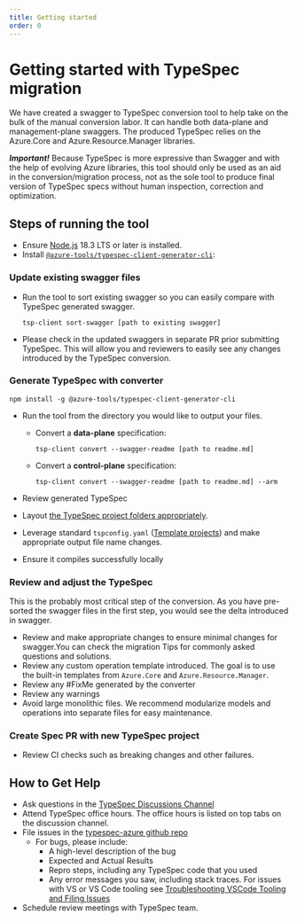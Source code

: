 ```yaml
---
title: Getting started
order: 0
---
```


# Getting started with TypeSpec migration

We have created a swagger to TypeSpec conversion tool to help take on the bulk of the manual conversion labor. It can handle both data-plane and management-plane swaggers. The produced TypeSpec relies on the Azure.Core and Azure.Resource.Manager libraries.

**_Important!_** Because TypeSpec is more expressive than Swagger and with the help of evolving Azure libraries, this tool should only be used as an aid in the conversion/migration process, not as the sole tool to produce final version of TypeSpec specs without human inspection, correction and optimization.

## Steps of running the tool

- Ensure [Node.js](https://nodejs.org/en/download/) 18.3 LTS or later is installed.
- Install [`@azure-tools/typespec-client-generator-cli`](https://www.npmjs.com/package/@azure-tools/typespec-client-generator-cli):

### Update existing swagger files

- Run the tool to sort existing swagger so you can easily compare with TypeSpec generated swagger.

  ```shell
  tsp-client sort-swagger [path to existing swagger]
  ```

- Please check in the updated swaggers in separate PR prior submitting TypeSpec. This will allow you and reviewers to easily see any changes introduced by the TypeSpec conversion.

### Generate TypeSpec with converter

```shell
npm install -g @azure-tools/typespec-client-generator-cli
```

- Run the tool from the directory you would like to output your files.

  - Convert a **data-plane** specification:

    ```shell
    tsp-client convert --swagger-readme [path to readme.md]
    ```

  - Convert a **control-plane** specification:

    ```shell
    tsp-client convert --swagger-readme [path to readme.md] --arm
    ```

- Review generated TypeSpec
- Layout [the TypeSpec project folders appropriately](https://github.com/Azure/azure-rest-api-specs/blob/main/documentation/typespec-structure-guidelines.md).
- Leverage standard `tspconfig.yaml` ([Template projects](https://github.com/microsoft/typespec/tree/main/eng/feeds)) and make appropriate output file name changes.
- Ensure it compiles successfully locally

### Review and adjust the TypeSpec

This is the probably most critical step of the conversion. As you have pre-sorted the swagger files in the first step, you would see the delta introduced in swagger.

- Review and make appropriate changes to ensure minimal changes for swagger.You can check the migration Tips for commonly asked questions and solutions.
- Review any custom operation template introduced. The goal is to use the built-in templates from `Azure.Core` and `Azure.Resource.Manager`.
- Review any #FixMe generated by the converter
- Review any warnings
- Avoid large monolithic files. We recommend modularize models and operations into separate files for easy maintenance.

### Create Spec PR with new TypeSpec project

- Review CI checks such as breaking changes and other failures.

## How to Get Help

- Ask questions in the [TypeSpec Discussions Channel](https://teams.microsoft.com/l/channel/19%3a906c1efbbec54dc8949ac736633e6bdf%40thread.skype/TypeSpec%2520Discussion%2520%25F0%259F%2590%25AE?groupId=3e17dcb0-4257-4a30-b843-77f47f1d4121&tenantId=72f988bf-86f1-41af-91ab-2d7cd011db47)
- Attend TypeSpec office hours. The office hours is listed on top tabs on the discussion channel.
- File issues in the [typespec-azure github repo](https://github.com/azure/typespec-azure/issues)
  - For bugs, please include:
    - A high-level description of the bug
    - Expected and Actual Results
    - Repro steps, including any TypeSpec code that you used
    - Any error messages you saw, including stack traces. For issues with VS or VS Code tooling see [Troubleshooting VSCode Tooling and Filing Issues](../typespec-getting-started.md#troubleshooting-vscode-tooling-and-filing-issues)
- Schedule review meetings with TypeSpec team.
